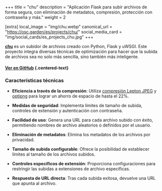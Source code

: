 +++
title = "chu"
description = "Aplicación Flask para subir archivos de forma segura, con eliminación de metadatos, compresión, protección con contraseña y más."
weight = 2

[extra]
local_image = "img/chu.webp"
canonical_url = "https://osc.garden/es/projects/chu/"
social_media_card = "img/social_cards/es_projects_chu.jpg"
+++

[**chu**](https://github.com/welpo/chu) es un subidor de archivos creado con Python, Flask y uWSGI. Este proyecto integra diversas técnicas de optimización para hacer que la subida de archivos sea no solo más sencilla, sino también más inteligente.

#### [Ver en GitHub](https://github.com/welpo/chu) {.centered-text}

### Características técnicas

- **Eficiencia a través de la compresión**: Utiliza [compresión Lepton JPEG](https://github.com/microsoft/lepton_jpeg_rust) y [optipng](http://optipng.sourceforge.net/) para lograr un ahorro de espacio de hasta el 22%.

- **Medidas de seguridad**: Implementa límites de tamaño de subida, controles de extensión y autenticación con contraseña.

- **Facilidad de uso**: Genera una URL para cada archivo subido con éxito, permitiendo nombres de archivo aleatorios o definidos por el usuario.

- **Eliminación de metadatos**: Elimina los metadatos de los archivos por privacidad.

- **Tamaño de subida configurable**: Ofrece la posibilidad de establecer límites al tamaño de los archivos subidos.

- **Controles específicos de extensión**: Proporciona configuraciones para restringir las subidas a extensiones de archivo específicas.

- **Respuesta de URL directa**: Tras cada subida exitosa, devuelve una URL que apunta al archivo.
